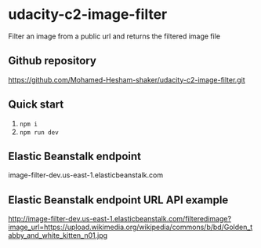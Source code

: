# udacity-c2-image-filter
Filter an image from a public url and returns the filtered image file

## Github repository
https://github.com/Mohamed-Hesham-shaker/udacity-c2-image-filter.git

## Quick start

1. `npm i`
2.  `npm run dev`

## Elastic Beanstalk endpoint

image-filter-dev.us-east-1.elasticbeanstalk.com


## Elastic Beanstalk endpoint URL API example
http://image-filter-dev.us-east-1.elasticbeanstalk.com/filteredimage?image_url=https://upload.wikimedia.org/wikipedia/commons/b/bd/Golden_tabby_and_white_kitten_n01.jpg

